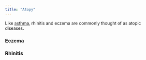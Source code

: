 ```yaml
---
title: "Atopy"
---
```


Like [asthma](cause-effect-affect/Asthma), rhinitis and eczema are commonly thought of as atopic diseases. 


### Eczema


### Rhinitis